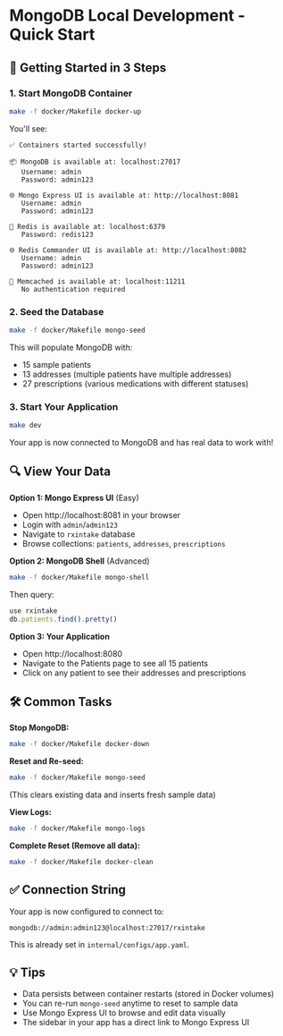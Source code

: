 # MongoDB Local Development - Quick Start

## 🚀 Getting Started in 3 Steps

### 1. Start MongoDB Container

```bash
make -f docker/Makefile docker-up
```

You'll see:
```
✅ Containers started successfully!

📦 MongoDB is available at: localhost:27017
   Username: admin
   Password: admin123

🌐 Mongo Express UI is available at: http://localhost:8081
   Username: admin
   Password: admin123

🔴 Redis is available at: localhost:6379
   Password: redis123

🌐 Redis Commander UI is available at: http://localhost:8082
   Username: admin
   Password: admin123

💾 Memcached is available at: localhost:11211
   No authentication required
```

### 2. Seed the Database

```bash
make -f docker/Makefile mongo-seed
```

This will populate MongoDB with:
- 15 sample patients
- 13 addresses (multiple patients have multiple addresses)
- 27 prescriptions (various medications with different statuses)

### 3. Start Your Application

```bash
make dev
```

Your app is now connected to MongoDB and has real data to work with!

## 🔍 View Your Data

**Option 1: Mongo Express UI** (Easy)
- Open http://localhost:8081 in your browser
- Login with `admin`/`admin123`
- Navigate to `rxintake` database
- Browse collections: `patients`, `addresses`, `prescriptions`

**Option 2: MongoDB Shell** (Advanced)
```bash
make -f docker/Makefile mongo-shell
```

Then query:
```javascript
use rxintake
db.patients.find().pretty()
```

**Option 3: Your Application**
- Open http://localhost:8080
- Navigate to the Patients page to see all 15 patients
- Click on any patient to see their addresses and prescriptions

## 🛠️ Common Tasks

**Stop MongoDB:**
```bash
make -f docker/Makefile docker-down
```

**Reset and Re-seed:**
```bash
make -f docker/Makefile mongo-seed
```
(This clears existing data and inserts fresh sample data)

**View Logs:**
```bash
make -f docker/Makefile mongo-logs
```

**Complete Reset (Remove all data):**
```bash
make -f docker/Makefile docker-clean
```

## ✅ Connection String

Your app is now configured to connect to:
```
mongodb://admin:admin123@localhost:27017/rxintake
```

This is already set in `internal/configs/app.yaml`.

## 💡 Tips

- Data persists between container restarts (stored in Docker volumes)
- You can re-run `mongo-seed` anytime to reset to sample data
- Use Mongo Express UI to browse and edit data visually
- The sidebar in your app has a direct link to Mongo Express UI

